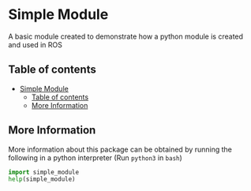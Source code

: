 # Simple Module

A basic module created to demonstrate how a python module is created and used in ROS

## Table of contents

- [Simple Module](#simple-module)
    - [Table of contents](#table-of-contents)
    - [More Information](#more-information)

## More Information

More information about this package can be obtained by running the following in a python interpreter (Run `python3` in `bash`)

```py
import simple_module
help(simple_module)
```
